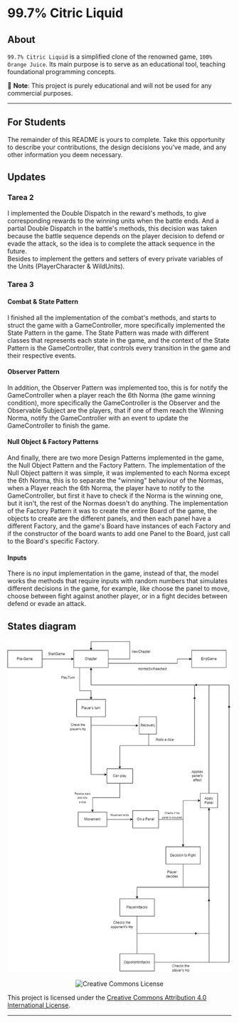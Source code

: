 # 99.7% Citric Liquid

## About

`99.7% Citric Liquid` is a simplified clone of the renowned game, `100% Orange Juice`. Its main
purpose is to serve as an educational tool, teaching foundational programming concepts.

📢 **Note**: This project is purely educational and will not be used for any commercial purposes.

---

## For Students

The remainder of this README is yours to complete. Take this opportunity to describe your
contributions, the design decisions you've made, and any other information you deem necessary.

## Updates
### Tarea 2
I implemented the Double Dispatch in the reward's methods, to give corresponding rewards to the winning units when the battle
ends. And a partial Double Dispatch in the battle's methods, this decision was taken because the battle sequence
depends on the player decision to defend or evade the attack, so the idea is to complete the attack sequence in the 
future. \
Besides to implement the getters and setters of every private variables of the Units (PlayerCharacter & WildUnits).

### Tarea 3

#### Combat & State Pattern
I finished all the implementation of the combat's methods, and starts to struct the game with a
GameController, more specifically implemented the State Pattern in the game. The State Pattern was made with 
different classes that represents each state in the game, and the context of the State Pattern 
is the GameController, that controls every transition in the game and their respective events.

#### Observer Pattern
In addition, the Observer Pattern was implemented too, this is for notify the GameController when
a player reach the 6th Norma (the game winning condition), more specifically the GameController 
is the Observer and the Observable Subject are the players, that if one of them reach the Winning Norma,
notify the GameController with an event to update the GameController to finish the game.

#### Null Object & Factory Patterns
And finally, there are two more Design Patterns implemented in the game, the Null Object Pattern and 
the Factory Pattern. The implementation of the Null Object pattern it was simple, it was implemented to
each Norma except the 6th Norma, this is to separate the "winning" behaviour of the Normas,
when a Player reach the 6th Norma, the player have to notify to the GameController, but
first it have to check if the Norma is the winning one, but it isn't, the rest of the Normas
doesn't do anything. The implementation of the Factory Pattern it was to create the entire
Board of the game, the objects to create are the different panels, and then each panel have
a different Factory, and the game's Board have instances of each Factory and if the constructor
of the board wants to add one Panel to the Board, just call to the Board's specific Factory.

#### Inputs
There is no input implementation in the game, instead of that, the model works the methods that
require inputs with random numbers that simulates different decisions in the game, for example, like 
choose the panel to move, choose between fight against another player, or in a fight decides between
defend or evade an attack.

## States diagram

![Diagrama de estados](docs/diagrama-estados%20.png)

<div style="text-align:center;">
    <img src="https://i.creativecommons.org/l/by/4.0/88x31.png" alt="Creative Commons License">
</div>

This project is licensed under the [Creative Commons Attribution 4.0 International License](http://creativecommons.org/licenses/by/4.0/).

---